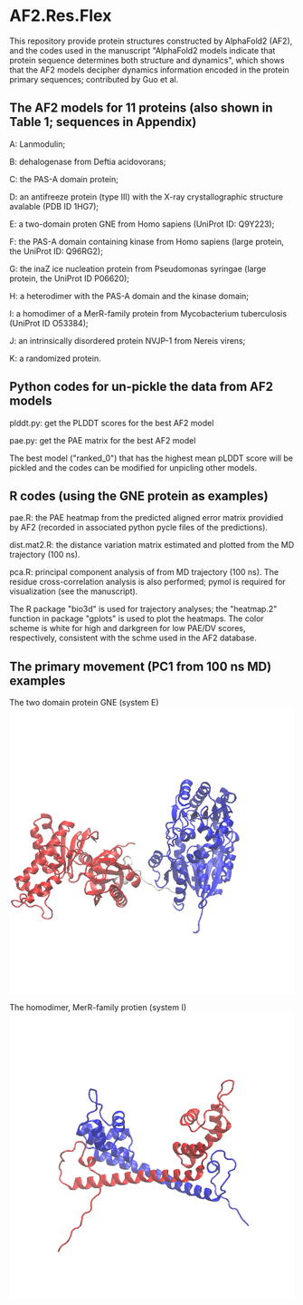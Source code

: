 # AF2.Res.Flex

This repository provide protein structures constructed by AlphaFold2 (AF2), and the codes used in the manuscript "AlphaFold2 models indicate that protein sequence determines both structure and dynamics", which shows that the AF2 models decipher dynamics information encoded in the protein primary sequences; contributed by Guo et al. 

## The AF2 models for 11 proteins (also shown in Table 1; sequences in Appendix)

A: Lanmodulin; 

B: dehalogenase from Deftia acidovorans; 

C: the PAS-A domain protein; 

D: an antifreeze protein (type III) with the X-ray crystallographic structure avalable (PDB ID 1HG7); 

E: a two-domain proten GNE from Homo sapiens (UniProt ID: Q9Y223); 

F: the PAS-A domain containing kinase from Homo sapiens (large protein, the UniProt ID: Q96RG2);

G: the inaZ ice nucleation protein from Pseudomonas syringae (large protein, the UniProt ID P06620); 

H: a heterodimer with the PAS-A domain and the kinase domain; 

I: a homodimer of a MerR-family protein from Mycobacterium tuberculosis (UniProt ID O53384);

J: an intrinsically disordered protein NVJP-1 from Nereis virens; 

K: a randomized protein.


## Python codes for un-pickle the data from AF2 models

plddt.py: get the PLDDT scores for the best AF2 model

pae.py: get the PAE matrix for the best AF2 model

The best model ("ranked_0") that has the highest mean pLDDT score will be pickled and the codes can be modified for unpicling other models.


## R codes (using the GNE protein as examples)

pae.R: the PAE heatmap from the predicted aligned error matrix providied by AF2 (recorded in associated python pycle files of the predictions).

dist.mat2.R: the distance variation matrix estimated and plotted from the MD trajectory (100 ns).

pca.R: principal component analysis of from MD trajectory (100 ns). The residue cross-correlation analysis is also performed; pymol is required for visualization (see the manuscript).

The R package "bio3d" is used for trajectory analyses; the "heatmap.2" function in package "gplots" is used to plot the heatmaps. The color scheme is white for high and darkgreen for low PAE/DV scores, respectively, consistent with the schme used in the AF2 database.


## The primary movement (PC1 from 100 ns MD) examples

The two domain protein GNE (system E)
![PC1, sysE](E.pc1.gif)

The homodimer, MerR-family protien (system I)
![PC1, sysI](I.pc1.gif)
